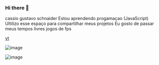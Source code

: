 ### Hi there 👋


cassio gustavo schnaider 
Estou aprendendo progamaçao (JavaScript)
Ultilizo esse espaço para compartilhar meus projetos 
Eu gosto de passar meus tempos livres jogos de fps




[yt](https://youtu.be/MY7I2-_fv9A)






 ![image](https://github.com/Cassio14schg/Cassio14schg/assets/143504331/b7134e1c-7ade-4b12-916f-1a4c43187fb3)


![image](https://github.com/Cassio14schg/Cassio14schg/assets/143504331/f9b42eea-32f7-48a3-9973-bd3397bb7390)

